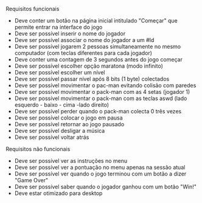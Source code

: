 Requisitos funcionais
- Deve conter um botão na página inicial intitulado "Começar" que permite entrar na interface do jogo
- Deve ser possível inserir o nome do jogador
- Deve ser possível associar o nome do jogador a um #Id
- Deve ser possível jogarem 2 pessoas simultaneamente no mesmo computador (com teclas diferentes para cada jogador)
- Deve conter uma contagem de 3 segundos antes do jogo começar
- Deve ser possível escolher opção maratona (modo infinito)
- Deve ser possível escolher um nível
- Deve ser possível passar nível após 8 bits (1 byte) colectados
- Deve ser possível movimentar o pac-man evitando colisão com paredes
- Deve ser possível movimentar o pack-man com as 4 setas (jogador 1)
- Deve ser possível movimentar o pack-man com as teclas aswd (lado esquerdo - baixo - cima -lado direito)
- Deve ser possível perder quando o pack-man colecta 0 três vezes
- Deve ser possível colocar o jogo em pausa
- Deve ser possível retornar ao jogo pausado
- Deve ser possível desligar a música
- Deve ser possível voltar atrás 


Requisitos não funcionais 
- Deve ser possível ver as instruções no menu
- Deve ser possível ver a pontuação no menu apenas na sessão atual
- Deve ser possível ver quando o jogo terminou com um botão a dizer "Game Over"
- Deve ser possível saber quando o jogador ganhou com um botão "Win!"
- Deve estar otimizado para desktop
